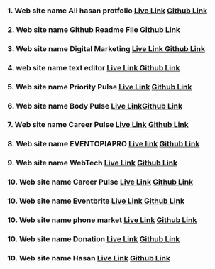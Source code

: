 ### 1. Web site name Ali hasan protfolio [Live Link](https://ali-hasan-portfolio.surge.sh) [Github Link](https://github.com/DeveloperAlihasan404439/Ali-Hasan-Protfolio)
### 2. Web site name Github Readme File  [Github Link](https://github.com/DeveloperAlihasan404439/DeveloperAlihasan404439)
### 3. Web site name Digital Marketing [Live Link ](https://internship-task-devonw-alihasan.surge.sh) [Github Link](https://github.com/DeveloperAlihasan404439/DevTown-Internship-Client)
### 4. web site name text editor [Live Link ](https://celebrare-team-assignment-alihasna.surge.sh) [Github Link](https://github.com/DeveloperAlihasan404439/celebrare-team-assignment-alihasna.surge.sh)
### 5. Web site name Priority Pulse [Live Link](https://task-scc-menagement-platform.surge.sh) [Github Link](https://github.com/DeveloperAlihasan404439/scc-tack-menagement)
### 6. Web site name Body Pulse [Live Link](https://bodypulse-assignament-12.surge.sh)[Github Link](https://github.com/DeveloperAlihasan404439/Body-pulse-client-site/tree/main)
### 7. Web site name Career Pulse [Live Link](https://authfirebaseassignament11.web.app) [Github Link](https://github.com/DeveloperAlihasan404439/careee-pulse-client-site) 
### 8. Web site name EVENTOPIAPRO [Live link](https://event-menagement-surge.surge.sh) [Github Link](https://github.com/DeveloperAlihasan404439/event-management)
### 9. Web site name WebTech [Live Link](https://brand-shop-fccb4.web.app) [Github Link](https://github.com/DeveloperAlihasan404439/brand-shiop-10)
### 10. Web site name Career Pulse [Live Link](https://authfirebaseassignament11.web.app) [Github Link](https://github.com/DeveloperAlihasan404439/Career-pulse-11?tab=readme-ov-file)
### 10. Web site name Eventbrite [Live Link](https://communitd-cultural.surge.sh) [Github Link](https://github.com/DeveloperAlihasan404439/Communitd-and-Cultural-Cliend)
### 10. Web site name phone market [Live Link](https://github.com/DeveloperAlihasan404439/phone-market) [Github Link](https://64ef9cab6e94e873d246eb16--rainbow-cheesecake-004d72.netlify.app/)
### 10. Web site name Donation [Live Link](https://donation-projact.surge.sh/) [Github Link](https://github.com/DeveloperAlihasan404439/donation-projact)
### 10. Web site name Hasan [Live Link](https://practics-project-46.surge.sh) [Github Link](https://github.com/DeveloperAlihasan404439/practics-projact)
